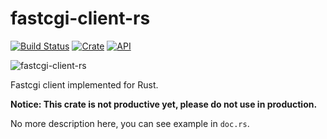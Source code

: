 # fastcgi-client-rs

[![Build Status](https://travis-ci.org/jmjoy/fastcgi-client-rs.svg?branch=master)](https://travis-ci.org/jmjoy/fastcgi-client-rs)
[![Crate](https://img.shields.io/crates/v/fastcgi-client.svg)](https://crates.io/crates/fastcgi-client)
[![API](https://docs.rs/fastcgi-client/badge.svg)](https://docs.rs/fastcgi-client)

![fastcgi-client-rs](https://raw.githubusercontent.com/jmjoy/fastcgi-client-rs/master/fastcgi-client-rs.png)

Fastcgi client implemented for Rust.

**Notice: This crate is not productive yet, please do not use in production.**

No more description here, you can see example in `doc.rs`.

